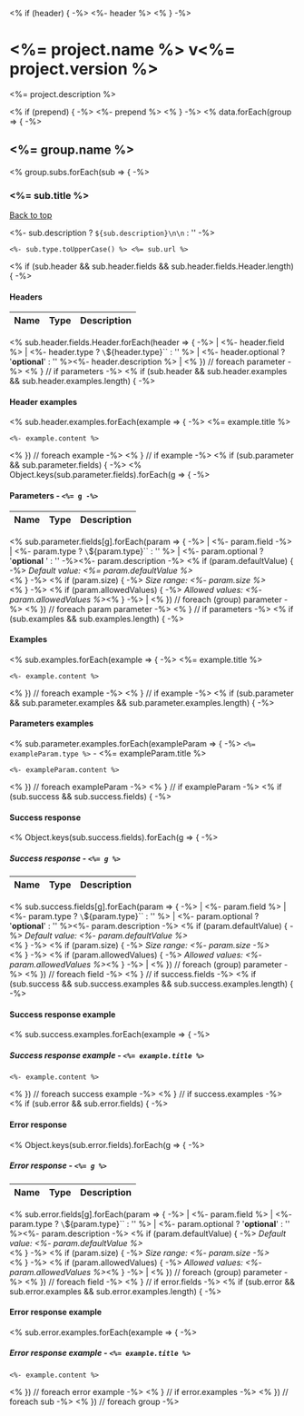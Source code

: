 <% if (header) { -%>
<%- header %>
<% } -%>

<a name="top"></a>
# <%= project.name %> v<%= project.version %>

<%= project.description %>

<% if (prepend) { -%>
<%- prepend %>
<% } -%>
<% data.forEach(group => { -%>

## <a name='<%= toLink(group.name) %>'></a> <%= group.name %>
<% group.subs.forEach(sub => { -%>

### <a name='<%= toLink(sub.title) %>'></a> <%= sub.title %>
[Back to top](#top)

<%- sub.description ? `${sub.description}\n\n` : '' -%>
```
<%- sub.type.toUpperCase() %> <%= sub.url %>
```
<% if (sub.header && sub.header.fields && sub.header.fields.Header.length) { -%>

#### Headers
| Name    | Type      | Description                          |
|---------|-----------|--------------------------------------|
<% sub.header.fields.Header.forEach(header => { -%>
| <%- header.field %> | <%- header.type ? `\`${header.type}\`` : '' %> | <%- header.optional ? '**optional**' : '' %><%- header.description %> |
<% }) // foreach parameter -%>
<% } // if parameters -%>
<% if (sub.header && sub.header.examples && sub.header.examples.length) { -%>

#### Header examples
<% sub.header.examples.forEach(example => { -%>
<%= example.title %>

```
<%- example.content %>
```
<% }) // foreach example -%>
<% } // if example -%>
<% if (sub.parameter && sub.parameter.fields) { -%>
<% Object.keys(sub.parameter.fields).forEach(g => { -%>

#### Parameters - `<%= g -%>`
| Name     | Type       | Description                           |
|:---------|:-----------|:--------------------------------------|
<% sub.parameter.fields[g].forEach(param => { -%>
| <%- param.field -%> | <%- param.type ? `\`${param.type}\`` : '' %> | <%- param.optional ? '**optional** ' : '' -%><%- param.description -%>
<% if (param.defaultValue) { -%>
_Default value: <%= param.defaultValue %>_<br><% } -%>
<% if (param.size) { -%>
_Size range: <%- param.size %>_<br><% } -%>
<% if (param.allowedValues) { -%>
_Allowed values: <%- param.allowedValues %>_<% } -%> |
<% }) // foreach (group) parameter -%>
<% }) // foreach param parameter -%>
<% } // if parameters -%>
<% if (sub.examples && sub.examples.length) { -%>

#### Examples
<% sub.examples.forEach(example => { -%>
<%= example.title %>

```
<%- example.content %>
```
<% }) // foreach example -%>
<% } // if example -%>
<% if (sub.parameter && sub.parameter.examples && sub.parameter.examples.length) { -%>

#### Parameters examples
<% sub.parameter.examples.forEach(exampleParam => { -%>
`<%= exampleParam.type %>` - <%= exampleParam.title %>

```<%= exampleParam.type %>
<%- exampleParam.content %>
```
<% }) // foreach exampleParam -%>
<% } // if exampleParam -%>
<% if (sub.success && sub.success.fields) { -%>

#### Success response
<% Object.keys(sub.success.fields).forEach(g => { -%>

##### Success response - `<%= g %>`
| Name     | Type       | Description                           |
|:---------|:-----------|:--------------------------------------|
<% sub.success.fields[g].forEach(param => { -%>
| <%- param.field %> | <%- param.type ? `\`${param.type}\`` : '' %> | <%- param.optional ? '**optional**' : '' %><%- param.description -%>
<% if (param.defaultValue) { -%>
_Default value: <%- param.defaultValue %>_<br><% } -%>
<% if (param.size) { -%>
_Size range: <%- param.size -%>_<br><% } -%>
<% if (param.allowedValues) { -%>
_Allowed values: <%- param.allowedValues %>_<% } -%> |
<% }) // foreach (group) parameter -%>
<% }) // foreach field -%>
<% } // if success.fields -%>
<% if (sub.success && sub.success.examples && sub.success.examples.length) { -%>

#### Success response example
<% sub.success.examples.forEach(example => { -%>

##### Success response example - `<%= example.title %>`

```
<%- example.content %>
```
<% }) // foreach success example -%>
<% } // if success.examples -%>
<% if (sub.error && sub.error.fields) { -%>

#### Error response
<% Object.keys(sub.error.fields).forEach(g => { -%>

##### Error response - `<%= g %>`
| Name     | Type       | Description                           |
|:---------|:-----------|:--------------------------------------|
<% sub.error.fields[g].forEach(param => { -%>
| <%- param.field %> | <%- param.type ? `\`${param.type}\`` : '' %> | <%- param.optional ? '**optional**' : '' %><%- param.description -%>
<% if (param.defaultValue) { -%>
_Default value: <%- param.defaultValue %>_<br><% } -%>
<% if (param.size) { -%>
_Size range: <%- param.size -%>_<br><% } -%>
<% if (param.allowedValues) { -%>
_Allowed values: <%- param.allowedValues %>_<% } -%> |
<% }) // foreach (group) parameter -%>
<% }) // foreach field -%>
<% } // if error.fields -%>
<% if (sub.error && sub.error.examples && sub.error.examples.length) { -%>

#### Error response example
<% sub.error.examples.forEach(example => { -%>

##### Error response example - `<%= example.title %>`

```
<%- example.content %>
```
<% }) // foreach error example -%>
<% } // if error.examples -%>
<% }) // foreach sub -%>
<% }) // foreach group -%>
